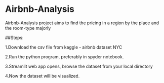 # Airbnb-Analysis 

Airbnb-Analysis project aims to find the pricing in a region by the place and the room-type majorly

##Steps:

1.Download the csv file from kaggle - airbnb dataset NYC

2.Run the python program, preferably in spyder notebook.

3.Streamlit web app opens, browse the dataset from your local directory

4.Now the dataset will be visualized.

